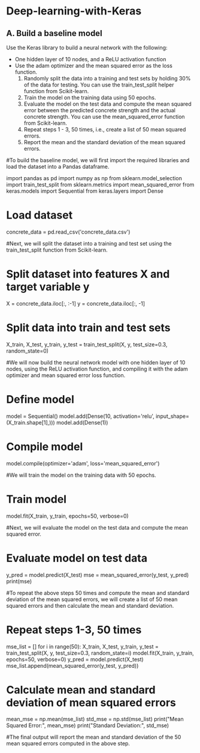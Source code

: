 # Deep-learning-with-Keras
## A. Build a baseline model
Use the Keras library to build a neural network with the following:
- One hidden layer of 10 nodes, and a ReLU activation function
- Use the adam optimizer and the mean squared error  as the loss function.
  1. Randomly split the data into a training and test sets by holding 30% of the data for testing. You can use the 
train_test_split
helper function from Scikit-learn.
  2. Train the model on the training data using 50 epochs.
  3. Evaluate the model on the test data and compute the mean squared error between the predicted concrete strength and the actual concrete strength. You can use the mean_squared_error function from Scikit-learn.
  4. Repeat steps 1 - 3, 50 times, i.e., create a list of 50 mean squared errors.
  5. Report the mean and the standard deviation of the mean squared errors.

#To build the baseline model, we will first import the required libraries and load the dataset into a Pandas dataframe.

import pandas as pd
import numpy as np
from sklearn.model_selection import train_test_split
from sklearn.metrics import mean_squared_error
from keras.models import Sequential
from keras.layers import Dense

# Load dataset
concrete_data = pd.read_csv('concrete_data.csv')

#Next, we will split the dataset into a training and test set using the train_test_split function from Scikit-learn.

# Split dataset into features X and target variable y
X = concrete_data.iloc[:, :-1]
y = concrete_data.iloc[:, -1]

# Split data into train and test sets
X_train, X_test, y_train, y_test = train_test_split(X, y, test_size=0.3, random_state=0)

#We will now build the neural network model with one hidden layer of 10 nodes, using the ReLU activation function, and compiling it with the adam optimizer and mean squared error loss function.

# Define model
model = Sequential()
model.add(Dense(10, activation='relu', input_shape=(X_train.shape[1],)))
model.add(Dense(1))

# Compile model
model.compile(optimizer='adam', loss='mean_squared_error')

#We will train the model on the training data with 50 epochs.

# Train model
model.fit(X_train, y_train, epochs=50, verbose=0)

#Next, we will evaluate the model on the test data and compute the mean squared error.

# Evaluate model on test data
y_pred = model.predict(X_test)
mse = mean_squared_error(y_test, y_pred)
print(mse)

#To repeat the above steps 50 times and compute the mean and standard deviation of the mean squared errors, we will create a list of 50 mean squared errors and then calculate the mean and standard deviation.

# Repeat steps 1-3, 50 times
mse_list = []
for i in range(50):
    X_train, X_test, y_train, y_test = train_test_split(X, y, test_size=0.3, random_state=i)
    model.fit(X_train, y_train, epochs=50, verbose=0)
    y_pred = model.predict(X_test)
    mse_list.append(mean_squared_error(y_test, y_pred))

# Calculate mean and standard deviation of mean squared errors
mean_mse = np.mean(mse_list)
std_mse = np.std(mse_list)
print("Mean Squared Error:", mean_mse)
print("Standard Deviation:", std_mse)

#The final output will report the mean and standard deviation of the 50 mean squared errors computed in the above step.

